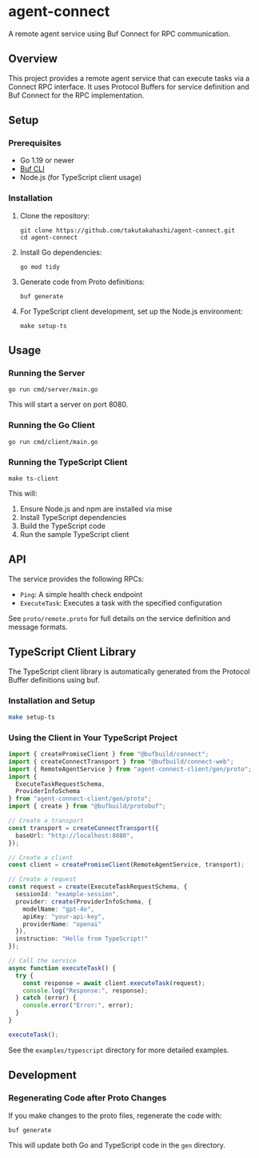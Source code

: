# agent-connect

A remote agent service using Buf Connect for RPC communication.

## Overview

This project provides a remote agent service that can execute tasks via a Connect RPC interface. It uses Protocol Buffers for service definition and Buf Connect for the RPC implementation.

## Setup

### Prerequisites

- Go 1.19 or newer
- [Buf CLI](https://buf.build/product/cli/)
- Node.js (for TypeScript client usage)

### Installation

1. Clone the repository:
   ```
   git clone https://github.com/takutakahashi/agent-connect.git
   cd agent-connect
   ```

2. Install Go dependencies:
   ```
   go mod tidy
   ```

3. Generate code from Proto definitions:
   ```
   buf generate
   ```

4. For TypeScript client development, set up the Node.js environment:
   ```
   make setup-ts
   ```

## Usage

### Running the Server

```
go run cmd/server/main.go
```

This will start a server on port 8080.

### Running the Go Client

```
go run cmd/client/main.go
```

### Running the TypeScript Client

```
make ts-client
```

This will:
1. Ensure Node.js and npm are installed via mise
2. Install TypeScript dependencies
3. Build the TypeScript code
4. Run the sample TypeScript client

## API

The service provides the following RPCs:

- `Ping`: A simple health check endpoint
- `ExecuteTask`: Executes a task with the specified configuration

See `proto/remote.proto` for full details on the service definition and message formats.

## TypeScript Client Library

The TypeScript client library is automatically generated from the Protocol Buffer definitions using buf.

### Installation and Setup

```bash
make setup-ts
```

### Using the Client in Your TypeScript Project

```typescript
import { createPromiseClient } from "@bufbuild/connect";
import { createConnectTransport } from "@bufbuild/connect-web";
import { RemoteAgentService } from "agent-connect-client/gen/proto";
import { 
  ExecuteTaskRequestSchema, 
  ProviderInfoSchema 
} from "agent-connect-client/gen/proto";
import { create } from "@bufbuild/protobuf";

// Create a transport
const transport = createConnectTransport({
  baseUrl: "http://localhost:8080",
});

// Create a client
const client = createPromiseClient(RemoteAgentService, transport);

// Create a request
const request = create(ExecuteTaskRequestSchema, {
  sessionId: "example-session",
  provider: create(ProviderInfoSchema, {
    modelName: "gpt-4o",
    apiKey: "your-api-key",
    providerName: "openai"
  }),
  instruction: "Hello from TypeScript!"
});

// Call the service
async function executeTask() {
  try {
    const response = await client.executeTask(request);
    console.log("Response:", response);
  } catch (error) {
    console.error("Error:", error);
  }
}

executeTask();
```

See the `examples/typescript` directory for more detailed examples.

## Development

### Regenerating Code after Proto Changes

If you make changes to the proto files, regenerate the code with:

```
buf generate
```

This will update both Go and TypeScript code in the `gen` directory.
